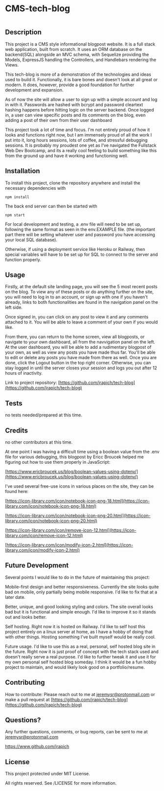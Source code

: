 
# CMS-tech-blog

<img>

## Description

This project is a CMS style informational blogpost website. It is a full stack web application, built from scratch. It uses an ORM database on the backend(SQL) alongside an MVC schema, with Sequelize providing the Models, ExpressJS handling the Controllers, and Handlebars rendering the Views.      

This tech-blog is more of a demonstration of the technologies and ideas used to build it. Functionally, it is bare bones and doesn't look at all great or modern. It does, however, provide  a good foundation for further development and expansion.          

As of now the site will allow a user to sign up with a simple account and log in with it. Passwords are hashed with bcrypt and password cleartext hashing happens before hitting logic on the server backend. Once logged in, a user can view specific posts and its comments on the blog, even adding a post of their own from their user dashboard

This project took a lot of time and focus. I'm not entirely proud of how it looks and functions right now, but I am immensely proud of all the work I put into it, long hours sessions, lots of coffee, and stressful debugging sessions. It is probably my proudest one yet as I've navigated the Fullstack Web Dev Bootcamp, and its a really cool feeling to build something like this from the ground up and have it working and functioning well. 

## Installation

To install this project, clone the repository anywhere and install the necessary dependencies with 

`npm install`      

The back end server can then be started  with 

`npm start`   

For local development and testing, a .env file will need to be set up, following the same format as seen in the env.EXAMPLE file. (the important part there will be setting whatever user and password you have accessing your local SQL database).  

Otherwise, if using a deployment service like Heroku or Railway, then special variables will have to be set up for SQL to connect to the server and function properly. 

## Usage

Firstly, at the default site landing page, you will see the 5 most recent posts on the blog. To view any of these posts or do anything further on the site, you will need to log in to an account, or sign up with one if you haven't already, links to both functionalities are found in the navigation panel on the left side.      

Once signed in, you can click on any  post to view it and any comments attached to it. You will be able to leave a comment of your own if you would like. 

From there, you can return to the home screen, view all blogposts, or navigate to your own dashboard, all from the  navvigation panel on the left. At the user dashboard, you will be able to add a rudimentary blogpost of your own, as well as view any posts you have made thus far. You'll be able to edit or delete any posts you have made from there as well. Once you are done, click the Logout button in the top right corner. Otherwise, you can stay logged in until the server closes your session and logs you out after 12 hours of inactivity. 

Link to project repository: [https://github.com/jrapich/tech-blog](https://github.com/jrapich/tech-blog)

## Tests

no tests needed/prepared at this time.

## Credits

no other contributors at this time.

At one point I was having a difficult time using a boolean value from the .env file for various debugging, this blogpost by Ericc Broucek helped me figuring out how to use them properly in JavaScript:

[https://www.ericbroucek.us/blog/boolean-values-using-dotenv/](https://www.ericbroucek.us/blog/boolean-values-using-dotenv/)

I've used several free-use icons in various places on the site, they can be found here:

[https://icon-library.com/icon/notebook-icon-png-18.html](https://icon-library.com/icon/notebook-icon-png-18.html)

[https://icon-library.com/icon/notebook-icon-png-20.html](https://icon-library.com/icon/notebook-icon-png-20.html)

[https://icon-library.com/icon/remove-icon-12.html](https://icon-library.com/icon/remove-icon-12.html)

[https://icon-library.com/icon/modify-icon-2.html](https://icon-library.com/icon/modify-icon-2.html)

## Future Development

Several points I would like to do in the future of maintaining this project:

Mobile-first design and better responsiveness. Currently the site looks quite bad on mobile, only partially being mobile responsive. I'd like to fix that at a later date.

Better, unique, and good looking styling and colors. The site overall looks bad but it is functional and simple enough. I'd like to improve it so it stands out and looks better.

Self hosting. Right now it is hosted on Railway. I'd like to self host this project entirely on a linux server at home, as I have a hobby of doing that with other things. Hosting something I've built myself would be really cool.

Future usage. I'd like to use this as a real, personal, self hosted blog site in the future. Right now it is just proof of concept with the tech stack used and doesn't really serve a real purpose. I'd like to further tweak it and use it for my own personal self hosted blog someday. I think it would be a fun hobby project to maintain, and would likely look good on a portfolio/resume.

## Contributing

How to contribute:
Please reach out to me at jeremysr@protonmail.com or make a pull request at [https://github.com/jrapich/tech-blog](https://github.com/jrapich/tech-blog)

## Questions?

Any further questions, comments, or bug reports, can be sent to me at jeremysr@protonmail.com

https://www.github.com/jrapich

## License

This project protected under MIT License.

All rights reserved. See /LICENSE for more information.